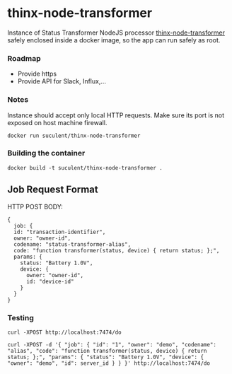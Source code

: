 # thinx-node-transformer

Instance of Status Transformer NodeJS processor [thinx-node-transformer](https://github.com/suculent/thinx-node-tranformer) safely enclosed inside a docker image, so the app can run safely as root.

### Roadmap

* Provide https
* Provide API for Slack, Influx,...

### Notes

Instance should accept only local HTTP requests. Make sure its port is not exposed on host machine firewall.

`docker run suculent/thinx-node-transformer`

### Building the container

`docker build -t suculent/thinx-node-transformer .`


## Job Request Format

HTTP POST BODY:

```
{
  job: {
  id: "transaction-identifier",
  owner: "owner-id",
  codename: "status-transformer-alias",
  code: "function transformer(status, device) { return status; };",
  params: {
    status: "Battery 1.0V",
    device: {
      owner: "owner-id",
      id: "device-id"
    }
  }
}
```

### Testing

```
curl -XPOST http://localhost:7474/do
```

```
curl -XPOST -d '{ "job": { "id": "1", "owner": "demo", "codename": "alias", "code": "function transformer(status, device) { return status; };", "params": { "status": "Battery 1.0V", "device": { "owner": "demo", "id": server_id } } }' http://localhost:7474/do
```
